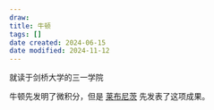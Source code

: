 ```yaml
---
draw:
title: 牛顿
tags: []
date created: 2024-06-15
date modified: 2024-11-12
---
```




<!-- more -->

就读于剑桥大学的三一学院

牛顿先发明了微积分，但是 [莱布尼茨](莱布尼茨.md) 先发表了这项成果。
